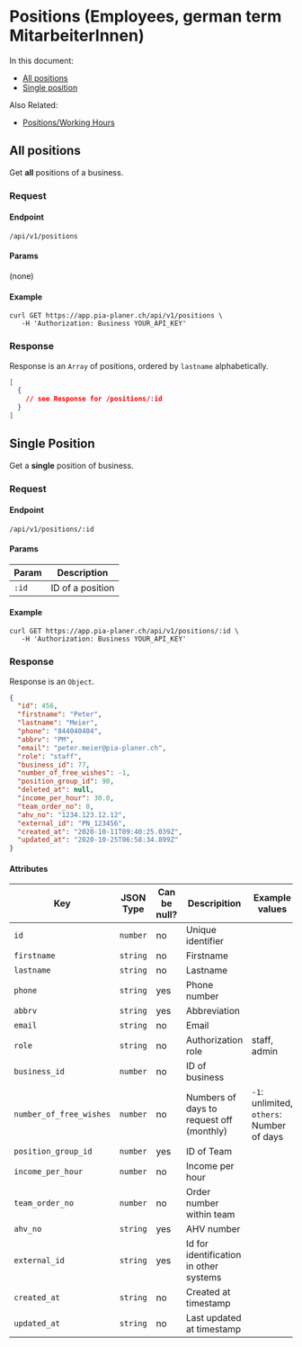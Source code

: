 # Positions (Employees, german term MitarbeiterInnen)

In this document:

- [All positions](#all-positions)
- [Single position](#single-position)

Also Related:

- [Positions/Working Hours](positions/working_hours.md)

## All positions

Get **all** positions of a business.

### Request

#### Endpoint

```
/api/v1/positions
```

#### Params

(none)

#### Example

```shell
curl GET https://app.pia-planer.ch/api/v1/positions \
   -H 'Authorization: Business YOUR_API_KEY'
```

### Response

Response is an `Array` of positions, ordered by `lastname` alphabetically.

```json
[
  {
    // see Response for /positions/:id
  }
]
```

## Single Position

Get a **single** position of business.

### Request

#### Endpoint

```
/api/v1/positions/:id
```

#### Params

| Param | Description      |
| ----- | ---------------- |
| `:id` | ID of a position |

#### Example

```shell
curl GET https://app.pia-planer.ch/api/v1/positions/:id \
   -H 'Authorization: Business YOUR_API_KEY'
```

### Response

Response is an `Object`.

```json
{
  "id": 456,
  "firstname": "Peter",
  "lastname": "Meier",
  "phone": "844040404",
  "abbrv": "PM",
  "email": "peter.meier@pia-planer.ch",
  "role": "staff",
  "business_id": 77,
  "number_of_free_wishes": -1,
  "position_group_id": 90,
  "deleted_at": null,
  "income_per_hour": 30.0,
  "team_order_no": 0,
  "ahv_no": "1234.123.12.12",
  "external_id": "PN_123456",
  "created_at": "2020-10-11T09:40:25.039Z",
  "updated_at": "2020-10-25T06:58:34.899Z"
}
```

#### Attributes

| Key                     | JSON Type | Can be null? | Descripition                             | Example values                            |
| ----------------------- | --------- | ------------ | ---------------------------------------- | ----------------------------------------- |
| `id`                    | `number`  | no           | Unique identifier                        |                                           |
| `firstname`             | `string`  | no           | Firstname                                |                                           |
| `lastname`              | `string`  | no           | Lastname                                 |                                           |
| `phone`                 | `string`  | yes          | Phone number                             |                                           |
| `abbrv`                 | `string`  | yes          | Abbreviation                             |                                           |
| `email`                 | `string`  | no           | Email                                    |                                           |
| `role`                  | `string`  | no           | Authorization role                       | staff, admin                              |
| `business_id`           | `number`  | no           | ID of business                           |                                           |
| `number_of_free_wishes` | `number`  | no           | Numbers of days to request off (monthly) | `-1`: unlimited, `others`: Number of days |
| `position_group_id`     | `number`  | yes          | ID of Team                               |                                           |
| `income_per_hour`       | `number`  | no           | Income per hour                          |                                           |
| `team_order_no`         | `number`  | no           | Order number within team                 |                                           |
| `ahv_no`                | `string`  | yes          | AHV number                               |                                           |
| `external_id`           | `string`  | yes          | Id for identification in other systems   |                                           |
| `created_at`            | `string`  | no           | Created at timestamp                     |                                           |
| `updated_at`            | `string`  | no           | Last updated at timestamp                |                                           |
